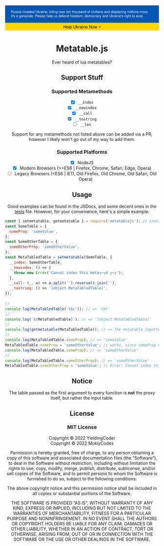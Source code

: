 <span align="center">

[![Stand With Ukraine](https://raw.githubusercontent.com/vshymanskyy/StandWithUkraine/main/banner2-direct.svg)](https://vshymanskyy.github.io/StandWithUkraine)

# Metatable.js

Ever heard of lua metatables?

## Support Stuff

### Supported Metamethods

- [x] `__index`
- [x] `__newindex`
- [x] `__call`
- [x] `__tostring`
- [ ] `__len`

Support for any metamethods not listed above can be added via a PR, however I likely won't go out of my way to add them.

### Supported Platforms

- [x] NodeJS
- [x] Modern Browsers (&gt;=ES6 | Firefox, Chrome, Safari, Edge, Opera)
- [ ] Legacy Browsers (&lt;ES6 | IE11, Old Firefox, Old Chrome, Old Safari, Old Opera)

## Usage

Good examples can be found in the JSDocs, and some decent ones in the [tests](https://github.com/YieldingExploiter/MetatableJS/blob/main/test.js) file. However, for your convenience, here's a simple example:

</span>

```js
const { setmetatable, getmetatable } = require('metatablejs'); // installed via `pnpm i metatablejs`
const SomeTable = {
  someProp: 'someValue',
};
const SomeOtherTable = {
  someOtherProp: 'someOtherValue',
};
const MetaTabledTable = setmetatable(SomeTable, {
  __index: SomeOtherTable,
  __newindex: () => {
    throw new Error('Cannot index this meta┬─┬d ┬─┬');
  },
  __call: (_, a) => a.split('').reverse().join(''),
  __tostring: () => '[object MetaTabledTable]',
});

//
console.log(MetaTabledTable('tbc')); // => 'cbt'
//
console.log(`${MetaTabledTable}`); // => '[object MetaTabledTable]'
//
console.log(getmetatable(MetaTabledTable)); // => The metatable inputted as the 2nd arg to setmetatable()
//
console.log(MetaTabledTable.someProp); // => 'someValue'
MetaTabledTable.someProp = 'someOtherValue'; // works, since someProp exists on the pre-metatabled table
console.log(MetaTabledTable.someProp); // => 'someOtherValue'
//
console.log(MetaTabledTable.someOtherProp); // => 'someOtherValue'
MetaTabledTable.someOtherProp = 'someValue'; // Error: Cannot index this meta┬─┬d ┬─┬
```

<span align="center">

## Notice

The table passed as the first argument to every function is **not** the proxy itself, but rather the input table.

## License

### MIT License

Copyright © 2022 YieldingCoder<br/>
Copyright © 2022 MokiyCodes

Permission is hereby granted, free of charge, to any person obtaining a copy of this software and associated documentation files (the “Software”), to deal in the Software without restriction, including without limitation the rights to use, copy, modify, merge, publish, distribute, sublicense, and/or sell copies of the Software, and to permit persons to whom the Software is furnished to do so, subject to the following conditions:

The above copyright notice and this permission notice shall be included in all copies or substantial portions of the Software.

THE SOFTWARE IS PROVIDED “AS IS”, WITHOUT WARRANTY OF ANY KIND, EXPRESS OR IMPLIED, INCLUDING BUT NOT LIMITED TO THE WARRANTIES OF MERCHANTABILITY, FITNESS FOR A PARTICULAR PURPOSE AND NONINFRINGEMENT. IN NO EVENT SHALL THE AUTHORS OR COPYRIGHT HOLDERS BE LIABLE FOR ANY CLAIM, DAMAGES OR OTHER LIABILITY, WHETHER IN AN ACTION OF CONTRACT, TORT OR OTHERWISE, ARISING FROM, OUT OF OR IN CONNECTION WITH THE SOFTWARE OR THE USE OR OTHER DEALINGS IN THE SOFTWARE.

</span>
